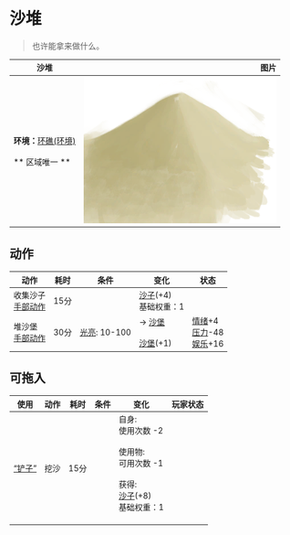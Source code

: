 # 沙堆  
> 也许能拿来做什么。  
  
  沙堆  |   图片   
 ----  |  ----:   
 **环境：**[环礁(环境)](Env_Atoll.md)<br><br>** 区域唯一 **  |  ![](Sprite/Sand.png)   
  
## 动作  
动作  |  耗时  |  条件  |  变化  |  状态  
----  |  ----  |  ----  |  ----  |  ----  
收集沙子<br>[手部动作](HandAction.md)  |  15分  |    |  [沙子](Sand.md)(+4)<br>基础权重：1<br>  |    
堆沙堡<br>[手部动作](HandAction.md)  |  30分  |  [光亮](Light.md): 10-100  |  → [沙堡](SandCastle.md)<br><br>[沙堡](SandCastle.md)(+1)<br>  |  [情绪](Morale.md)+4<br>[压力](Stress.md)-48<br>[娱乐](Entertainment.md)+16  
## 可拖入  
使用  |  动作  |  耗时  |  条件  |  变化  |  玩家状态  
----  |  ----  |  ----  |  ----  |  ----  |  ----  
[“铲子”](tag_Shovel.md)  |  挖沙  |  15分  |    |  自身:<br>使用次数  -2<br><br>使用物:<br>可用次数  -1<br><br>获得:<br>[沙子](Sand.md)(+8)<br>基础权重：1<br><br>  |    
